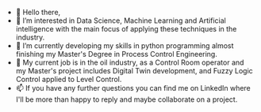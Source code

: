 - 👋 Hello there,
- 👀 I’m interested in Data Science, Machine Learning and Artificial intelligence with the main focus of applying these techniques in the industry.
- 🌱 I’m currently developing my skills in python programming almost finishing my Master's Degree in Process Control Engineering.
- 💞️ My current job is in the oil industry, as a Control Room operator and my Master's project includes Digital Twin development,  and Fuzzy Logic Control applied to Level Control.
- 📫 If you have any further questions you can find me on LinkedIn where I'll be more than happy to reply and maybe collaborate on a project.

<!---
DScardini91/DScardini91 is a ✨ special ✨ repository because its `README.md` (this file) appears on your GitHub profile.
You can click the Preview link to take a look at your changes.
--->
